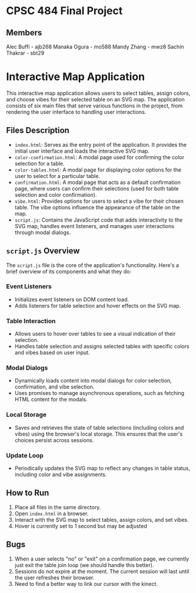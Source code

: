 # CPSC 484 Final Project

## Members
Alec Buffi - ajb268
Manaka Ogura - mo588
Mandy Zhang - mwz8
Sachin Thakrar - sbt29

# Interactive Map Application

This interactive map application allows users to select tables, assign colors, and choose vibes for their selected table on an SVG map. The application consists of six main files that serve various functions in the project, from rendering the user interface to handling user interactions.

## Files Description

- `index.html`: Serves as the entry point of the application. It provides the initial user interface and loads the interactive SVG map.
- `color-confirmation.html`: A modal page used for confirming the color selection for a table.
- `color-tables.html`: A modal page for displaying color options for the user to select for a particular table.
- `confirmation.html`: A modal page that acts as a default confirmation page, where users can confirm their selections (used for both table selection and color confirmation).
- `vibe.html`: Provides options for users to select a vibe for their chosen table. The vibe options influence the appearance of the table on the map.
- `script.js`: Contains the JavaScript code that adds interactivity to the SVG map, handles event listeners, and manages user interactions through modal dialogs.

## `script.js` Overview

The `script.js` file is the core of the application's functionality. Here's a brief overview of its components and what they do:

### Event Listeners

- Initializes event listeners on DOM content load.
- Adds listeners for table selection and hover effects on the SVG map.

### Table Interaction

- Allows users to hover over tables to see a visual indication of their selection.
- Handles table selection and assigns selected tables with specific colors and vibes based on user input.

### Modal Dialogs

- Dynamically loads content into modal dialogs for color selection, confirmation, and vibe selection.
- Uses promises to manage asynchronous operations, such as fetching HTML content for the modals.

### Local Storage

- Saves and retrieves the state of table selections (including colors and vibes) using the browser's local storage. This ensures that the user's choices persist across sessions.

### Update Loop

- Periodically updates the SVG map to reflect any changes in table status, including color and vibe assignments.

## How to Run

1. Place all files in the same directory.
2. Open `index.html` in a browser.
3. Interact with the SVG map to select tables, assign colors, and set vibes.
4. Hover is currently set to 1 second but may be adjusted

## Bugs
1. When a user selects "no" or "exit" on a confirmation page, we currently just exit the table join loop (we should handle this better).
2. Sessions do not expire at the moment. The current session will last until the user refreshes their browser.
3. Need to find a better way to link our cursor with the kinect.
